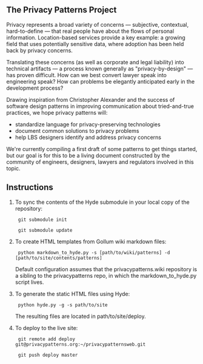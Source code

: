 The Privacy Patterns Project
----------------------------

Privacy represents a broad variety of concerns — subjective, contextual, hard-to-define — that real people have about the flows of personal information. Location-based services provide a key example: a growing field that uses potentially sensitive data, where adoption has been held back by privacy concerns.

Translating these concerns (as well as corporate and legal liability) into technical artifacts — a process known generally as "privacy-by-design" — has proven difficult. How can we best convert lawyer speak into engineering speak? How can problems be elegantly anticipated early in the development process?

Drawing inspiration from Christopher Alexander and the success of software design patterns in improving communication about tried-and-true practices, we hope privacy patterns will:

 * standardize language for privacy-preserving technologies
 * document common solutions to privacy problems
 * help LBS designers identify and address privacy concerns

We're currently compiling a first draft of some patterns to get things started, but our goal is for this to be a living document constructed by the community of engineers, designers, lawyers and regulators involved in this topic.


Instructions
------------

1. To sync the contents of the Hyde submodule in your local copy of the repository:

        git submodule init

        git submodule update

3. To create HTML templates from Gollum wiki markdown files:

        python markdown_to_hyde.py -s [path/to/wiki/patterns] -d [path/to/site/contents/patterns]

    Default configuration assumes that the privacypatterns.wiki repository is a sibling to the privacypatterns repo, in which the markdown_to_hyde.py script lives.

2. To generate the static HTML files using Hyde:

        python hyde.py -g -s path/to/site

    The resulting files are located in path/to/site/deploy.

4. To deploy to the live site:

        git remote add deploy git@privacypatterns.org:~/privacypatternsweb.git

        git push deploy master